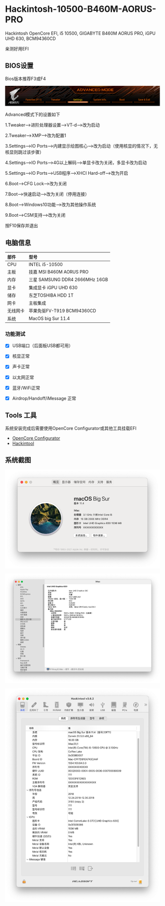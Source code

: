 # Hackintosh-10500-B460M-AORUS-PRO
Hackintosh OpenCore EFI, i5 10500, GIGABYTE B460M AORUS PRO, iGPU UHD 630, BCM94360CD

亲测好用EFI

## BIOS设置

Bios版本推荐F3或F4

![](./images/bios-1.png)

Advanced模式下的设置如下

1.Tweaker—>进阶处理器设置—>VT-d—>改为启动

2.Tweaker—>XMP—>改为配置1

3.Settings—>IO Ports—>内建显示绘图核心—>改为启动（使用核显的情况下，无核显则跳过该步骤）

4.Settings—>IO Ports—>4G以上解码—>单显卡改为关闭，多显卡改为启动

5.Settings—>IO Ports—>USB程序—>XHCI Hard-off—>改为开启

6.Boot—>CFG Lock—>改为关闭

7.Boot—>快速启动—>改为关闭（停用连接）

8.Boot—>Windows10功能—>改为其他操作系统

9.Boot—>CSM支持—>改为关闭

按F10保存并退出

## 电脑信息

| 部件 | 型号  |
|:----------|:----------|
| CPU      | INTEL i5-10500 |
| 主板      | 技嘉 MSI B460M AORUS PRO |
| 内存      | 三星 SAMSUNG DDR4 2666MHz 16GB |
| 显卡      | 集成显卡 iGPU UHD 630  |
| 储存      | 东芝TOSHIBA HDD 1T |
| 网卡      | 主板集成  |
| 无线网卡   | 苹果免驱FV-T919 BCM94360CD |
| 系统      | MacOS big Sur 11.4   |



### 功能测试
- [x] USB端口（后面板USB都可用）

- [x] 核显正常

- [x] 声卡正常

- [x] 以太网正常

- [x] 蓝牙/WiFi正常

- [x] Airdrop/Handoff/iMessage 正常

  

## Tools 工具

系统安装完成后需要使用OpenCore Configurator或其他工具挂载EFI

- [OpenCore Configurator](https://www.macwk.com/soft/opencore-configurator)
- [Hackintool](https://github.com/headkaze/Hackintool/releases)

## 系统截图

![](./images/overview.png)

![](./images/igpu.png)

![](./images/hackintool-device.png)


